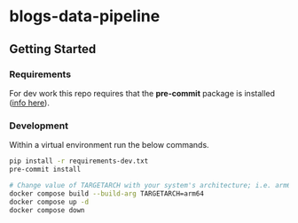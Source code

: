 # blogs-data-pipeline

## Getting Started

### Requirements

For dev work this repo requires that the **pre-commit** package is installed ([info here](https://pre-commit.com/#install)).

### Development

Within a virtual environment run the below commands.

```bash
pip install -r requirements-dev.txt
pre-commit install
```

```bash
# Change value of TARGETARCH with your system's architecture; i.e. arm64, amd64, etc
docker compose build --build-arg TARGETARCH=arm64
docker compose up -d
docker compose down
```
